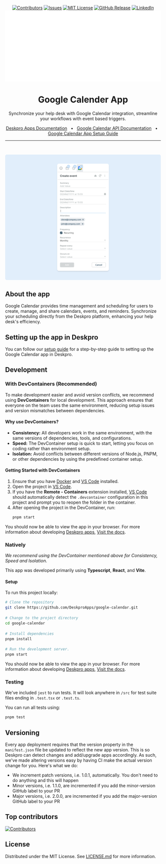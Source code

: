 <div align="center">
  <a target="_blank" href=""><img src="https://img.shields.io/github/contributors/deskproapps/google-calendar.svg?style=for-the-badge" alt="Contributors" /></a>
  <a target="_blank" href="https://github.com/deskproapps/google-calendar/issues"><img src="https://img.shields.io/github/issues/deskproapps/google-calendar.svg?style=for-the-badge" alt="Issues" /></a>
  <a target="_blank" href="https://github.com/deskproapps/google-calendar/blob/master/LICENSE.md"><img src="https://img.shields.io/github/license/deskproapps/google-calendar.svg?style=for-the-badge" alt="MIT License" /></a>
  <a target="_blank" href="https://github.com/deskproapps/google-calendar/releases"><img src="https://img.shields.io/github/v/release/deskproapps/google-calendar?style=for-the-badge" alt="GitHub Release" /></a>
  <a target="_blank" href="https://www.linkedin.com/company/deskpro"><img src="https://img.shields.io/badge/-LinkedIn-black.svg?style=for-the-badge&logo=linkedin&colorB=555" alt="LinkedIn" /></a>

  <img src="readme.svg">
</div>

<div align="center">
  <h1>Google Calender App</h1>
  <p>Synchronize your help desk with Google Calendar integration, streamline your workflows with event based triggers.</p>
  <a href="https://support.deskpro.com/ga/guides/developers/anatomy-of-an-app" target="_blank">Deskpro Apps Documentation</a>
  <span>&nbsp;&nbsp;•&nbsp;&nbsp;</span>
  <a href="https://developers.google.com/workspace/calendar/api/guides/overview" target="_blank">Google Calendar API Documentation</a>
  <span>&nbsp;&nbsp;•&nbsp;&nbsp;</span>
  <a href="./SETUP.md" target="_blank">Google Calendar App Setup Guide</a>
  <br />
  <hr />
  <br />
</div>

![Screenshot of the Google Calendar App](./docs/readme/app-screenshot.png)

## **About the app**
Google Calendar provides time management and scheduling for users to create, manage, and share calendars, events, and reminders.
Synchronize your scheduling directly from the Deskpro platform, enhancing your help desk's efficiency.

## **Setting up the app in Deskpro**
You can follow our [setup guide](./SETUP.md) for a step-by-step guide to setting up the Google Calendar app in Deskpro.

## Development

### With DevContainers (Recommended)
To make development easier and avoid version conflicts, we recommend using **DevContainers** for local development. This approach ensures that everyone on the team uses the same environment, reducing setup issues and version mismatches between dependencies.

#### Why use DevContainers?
- **Consistency:** All developers work in the same environment, with the same versions of dependencies, tools, and configurations.
- **Speed:** The DevContainer setup is quick to start, letting you focus on coding rather than environment setup.
- **Isolation:** Avoid conflicts between different versions of Node.js, PNPM, or other dependencies by using the predefined container setup.

#### Getting Started with DevContainers
1. Ensure that you have [Docker](https://www.docker.com/get-started) and [VS Code](https://code.visualstudio.com/) installed.
2. Open the project in [VS Code](https://code.visualstudio.com/).
3. If you have the **Remote - Containers** extension installed, [VS Code](https://code.visualstudio.com/) should automatically detect the `.devcontainer` configuration in this project and prompt you to reopen the folder in the container.
4. After opening the project in the DevContainer, run:
   ```bash
   pnpm start
   ```

You should now be able to view the app in your browser. For more information about developing [Deskpro apps](https://www.deskpro.com/apps), [Visit the docs](https://support.deskpro.com/ga/guides/developers/anatomy-of-an-app).

### Natively
_We recommend using the DevContainer mentioned above for Consistency, Speed and Isolation._

This app was developed primarily using **Typescript**, **React**, and **Vite**.

#### Setup
To run this project locally:

 ```bash
# Clone the repository
git clone https://github.com/DeskproApps/google-calendar.git

# Change to the project directory
cd google-calendar

# Install dependencies
pnpm install

# Run the development server.
pnpm start
```

You should now be able to view the app in your browser. For more information about developing [Deskpro apps](https://www.deskpro.com/apps), [Visit the docs](https://support.deskpro.com/ga/guides/developers/anatomy-of-an-app).

### Testing
We've included `jest` to run tests. It will look anywhere in `/src` for test suite files ending in `.test.tsx` or `.test.ts`.

You can run all tests using:

```bash
pnpm test
```

## Versioning
Every app deployment requires that the version property in the `manifest.json` file be updated to reflect the new app version. This is so Deskpro can detect changes and add/upgrade apps accordingly. As such, we've made altering versions easy by having CI make the actual version change for you. Here's what we do:

* We increment patch versions, i.e. 1.0.1, automatically. You don't need to do anything and this will happen
* Minor versions, i.e. 1.1.0, are incremented if you add the minor-version GitHub label to your PR
* Major versions, i.e. 2.0.0, are incremented if you add the major-version GitHub label to your PR

## Top contributors
[![Contributors](https://contrib.rocks/image?repo=deskproapps/google-calendar)](https://github.com/deskproapps/google-calendar/graphs/contributors)


## License
Distributed under the MIT License. See [LICENSE.md](LICENSE.md) for more information.